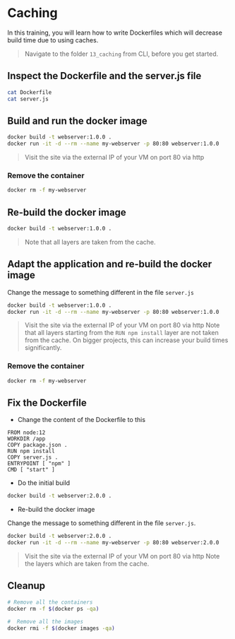 # Caching

In this training, you will learn how to write Dockerfiles which will decrease build time due to using caches.

>Navigate to the folder `13_caching` from CLI, before you get started.

## Inspect the Dockerfile and the server.js file

```bash
cat Dockerfile
cat server.js
```

## Build and run the docker image

```bash
docker build -t webserver:1.0.0 .
docker run -it -d --rm --name my-webserver -p 80:80 webserver:1.0.0
```

>Visit the site via the external IP of your VM on port 80 via http

### Remove the container

```bash
docker rm -f my-webserver 
```

## Re-build the docker image

```bash
docker build -t webserver:1.0.0 .
```

>Note that all layers are taken from the cache.

## Adapt the application and re-build the docker image

Change the message to something different in the file `server.js`

```bash
docker build -t webserver:1.0.0 .
docker run -it -d --rm --name my-webserver -p 80:80 webserver:1.0.0
```

>Visit the site via the external IP of your VM on port 80 via http
>Note that all layers starting from the `RUN npm install` layer are not taken from the cache. On bigger projects, this can increase your build times significantly.

### Remove the container

```bash
docker rm -f my-webserver 
```

## Fix the Dockerfile

* Change the content of the Dockerfile to this

```docker
FROM node:12
WORKDIR /app
COPY package.json .
RUN npm install
COPY server.js .
ENTRYPOINT [ "npm" ]
CMD [ "start" ]
```

* Do the initial build

```bash
docker build -t webserver:2.0.0 .
```

* Re-build the docker image

Change the message to something different in the file `server.js`.

```bash
docker build -t webserver:2.0.0 .
docker run -it -d --rm --name my-webserver -p 80:80 webserver:2.0.0
```

>Visit the site via the external IP of your VM on port 80 via http
>Note the layers which are taken from the cache.

## Cleanup

```bash
# Remove all the containers
docker rm -f $(docker ps -qa)

#  Remove all the images
docker rmi -f $(docker images -qa)
```
